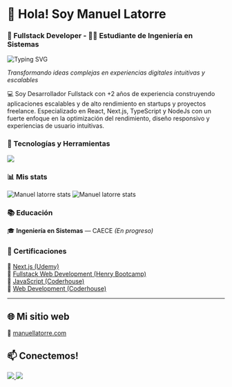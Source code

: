 <div>

# 👋 Hola! Soy Manuel Latorre
### 🚀 Fullstack Developer - 👨‍🎓 Estudiante de Ingeniería en Sistemas

<img src="https://readme-typing-svg.herokuapp.com?font=Fira+Code&size=22&duration=3000&pause=1000&color=58A6FF&width=600&lines=Fullstack+Developer+%7C+React+%26+Next.js;Systems+Engineering+Student;Building+Scalable+Web+Applications" alt="Typing SVG" />

</div>


<div>


*Transformando ideas complejas en experiencias digitales intuitivas y escalables*

</div>


💻 Soy Desarrollador Fullstack con +2 años de experiencia construyendo aplicaciones escalables y de alto rendimiento en startups y
proyectos freelance. Especializado en React, Next.js, TypeScript y NodeJs con un fuerte enfoque en la optimización del rendimiento,
diseño responsivo y experiencias de usuario intuitivas.



### 🚀 Tecnologías y Herramientas

  <a href="https://skillicons.dev">
    <img src="https://skillicons.dev/icons?i=html,css,tailwindcss,javascript,typescript,react,next,nodejs,nestjs,postgresql,mongodb,docker" />
  </a>

  
  ### 📊 Mis stats
<div align="start">
  <img src="https://github-readme-stats.vercel.app/api?username=Manuel-latorre&theme=gotham&show_icons=true&hide_border=true&count_private=true" alt="Manuel latorre stats" />
  <img src="https://github-readme-stats.vercel.app/api/top-langs/?username=Manuel-latorre&theme=gotham&show_icons=true&hide_border=true&layout=compact" alt="Manuel latorre stats" />
</div>


### 📚 Educación

🎓 **Ingeniería en Sistemas** — CAECE *(En progreso)*

### 🥇 Certificaciones

🔗 [Next.js (Udemy)](https://udemy-certificate.s3.amazonaws.com/pdf/UC-bdb0ceaf-72ba-403e-be10-b6c07180bd2e.pdf)  
🔗 [Fullstack Web Development (Henry Bootcamp)](https://d2rf2c6bvm78n9.cloudfront.net/new-cert?id=40eb3a43f4e99e01b4d8da0200a95313da96dcccbad692874374098e18a3ea62)  
🔗 [JavaScript (Coderhouse)](https://pub.coderhouse.com/legacy-certificates/6330864317e95b000e749fc0?lang=es)  
🔗 [Web Development (Coderhouse)](https://pub.coderhouse.com/legacy-certificates/628e91de29515c00200abd3b?lang=es)



---

## 🌐 Mi sitio web

  🔗 <a href="https://www.manuellatorre.com/">
   manuellatorre.com
  </a>

  
## 📫 Conectemos!

<div align="start">
  <a href="mailto:manuel.latorre11@gmail.com">
    <img src="https://skillicons.dev/icons?i=gmail" />
  </a>
  <a href="https://www.linkedin.com/in/manuel-latorre-fullstack/">
    <img src="https://skillicons.dev/icons?i=linkedin" />
  </a>
</div>



